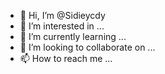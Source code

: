 - 👋 Hi, I’m @Sidieycdy
- 👀 I’m interested in ...
- 🌱 I’m currently learning ...
- 💞️ I’m looking to collaborate on ...
- 📫 How to reach me ...

<!---
Sidieycdy/Sidieycdy is a ✨ special ✨ repository because its `README.md` (this file) appears on your GitHub profile.
You can click the Preview link to take a look at your changes.
--->
